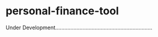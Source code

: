 # personal-finance-tool

Under Development................................................................